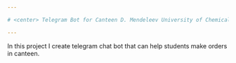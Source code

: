 ```yaml
---

# <center> Telegram Bot for Canteen D. Mendeleev University of Chemical Technology of Russia </center>

---
```


In this project I create telegram chat bot that can help students make orders in canteen.
